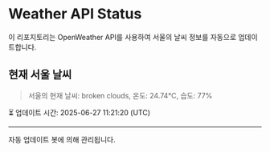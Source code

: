 
# Weather API Status

이 리포지토리는 OpenWeather API를 사용하여 서울의 날씨 정보를 자동으로 업데이트합니다.

## 현재 서울 날씨
> 서울의 현재 날씨: broken clouds, 온도: 24.74°C, 습도: 77%

⏳ 업데이트 시간: 2025-06-27 11:21:20 (UTC)

---
자동 업데이트 봇에 의해 관리됩니다.
